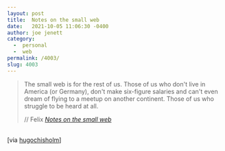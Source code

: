 ```yaml
---
layout: post
title:  Notes on the small web
date:   2021-10-05 11:06:30 -0400
author: joe jenett
category:
  -  personal
  -  web
permalink: /4003/
slug: 4003
---
```

<blockquote class="quoteback" data-title="Notes on the small web" data-author="//Felix" data-avatar="https://felix.plesoianu.ro/cat-icon.png" cite="https://felix.plesoianu.ro/web/in-the-small.html">
	<p>
		The small web is for the rest of us. Those of us who don't live in America (or Germany), don't make six-figure salaries and can't even dream of flying to a meetup on another continent. Those of us who struggle to be heard at all. 
	</p>
	<footer>
		// Felix
		<cite>
			<a href="https://felix.plesoianu.ro/web/in-the-small.html">Notes on the small web</a>
		</cite>
	</footer>
</blockquote>
<br />[via <a title="hugochisholm" href="https://pinboard.in/u:hugochisholm">hugochisholm</a>]